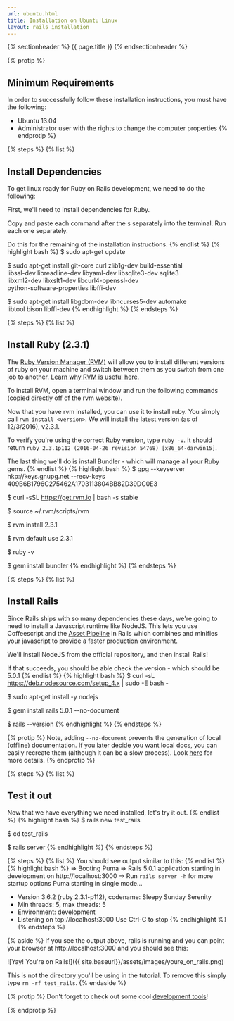 ```yaml
---
url: ubuntu.html
title: Installation on Ubuntu Linux
layout: rails_installation
---
```


{% sectionheader %}
  {{ page.title }}
{% endsectionheader %}

{% protip %}
## Minimum Requirements
In order to successfully follow these installation instructions, you must have the following:

* Ubuntu 13.04
* Administrator user with the rights to change the computer properties
{% endprotip %}

{% steps %}
{% list %}
## Install Dependencies

To get linux ready for Ruby on Rails development, we need to do the following:

First, we'll need to install dependencies for Ruby.

Copy and paste each command after the `$` separately into the terminal. Run each one separately.

Do this for the remaining of the installation instructions.
{% endlist %}
{% highlight bash %}
  $ sudo apt-get update

  $ sudo apt-get install git-core curl zlib1g-dev build-essential \
    libssl-dev libreadline-dev libyaml-dev libsqlite3-dev sqlite3 \
    libxml2-dev libxslt1-dev libcurl4-openssl-dev \
    python-software-properties libffi-dev

  $ sudo apt-get install libgdbm-dev libncurses5-dev automake \
    libtool bison libffi-dev
{% endhighlight %}
{% endsteps %}

{% steps %}
{% list %}
## Install Ruby (2.3.1)

The [Ruby Version Manager (RVM)](http://rvm.io/) will allow you to install different versions of ruby on your machine and switch between them as you switch from one job to another. [Learn why RVM is useful here](https://code.tutsplus.com/articles/why-you-should-use-rvm--net-19529).

To install RVM, open a terminal window and run the following commands (copied directly off of the rvm website).

Now that you have rvm installed, you can use it to install ruby.  You simply call `rvm install <version>`.  We will install the latest version (as of 12/3/2016), v2.3.1.

To verify you're using the correct Ruby version, type `ruby -v`. It should return `ruby 2.3.1p112 (2016-04-26 revision 54768) [x86_64-darwin15]`.

The last thing we'll do is install Bundler - which will manage all your Ruby gems.
{% endlist %}
{% highlight bash %}
  $ gpg --keyserver hkp://keys.gnupg.net --recv-keys \
    409B6B1796C275462A1703113804BB82D39DC0E3

  $ curl -sSL https://get.rvm.io | bash -s stable

  $ source ~/.rvm/scripts/rvm

  $ rvm install 2.3.1

  $ rvm default use 2.3.1

  $ ruby -v

  $ gem install bundler
{% endhighlight %}
{% endsteps %}

{% steps %}
{% list %}
## Install Rails

Since Rails ships with so many dependencies these days, we're going to need to install a Javascript runtime like NodeJS. This lets you use Coffeescript and the [Asset Pipeline](http://guides.rubyonrails.org/asset_pipeline.html) in Rails which combines and minifies your javascript to provide a faster production environment.

We'll install NodeJS from the official repository, and then install Rails!

If that succeeds, you should be able check the version - which should be 5.0.1
{% endlist %}
{% highlight bash %}
  $ curl -sL https://deb.nodesource.com/setup_4.x | sudo -E bash -

  $ sudo apt-get install -y nodejs

  $ gem install rails 5.0.1 --no-document

  $ rails --version
{% endhighlight %}
{% endsteps %}

{% protip %}
Note, adding `--no-document` prevents the generation of local (offline) documentation.  If you later decide you want local docs, you can easily recreate them (although it can be a slow process).  Look [here](http://blog.honeybadger.io/how-to-globally-disable-rdoc-and-ri-during-gem-installs/) for more details.
{% endprotip %}

{% steps %}
{% list %}
## Test it out

Now that we have everything we need installed, let's try it out.
{% endlist %}
{% highlight bash %}
  $ rails new test_rails

  $ cd test_rails

  $ rails server
{% endhighlight %}
{% endsteps %}

{% steps %}
{% list %}
You should see output similar to this:
{% endlist %}
{% highlight bash %}
  => Booting Puma
  => Rails 5.0.1 application starting in development on http://localhost:3000
  => Run `rails server -h` for more startup options
  Puma starting in single mode...
  * Version 3.6.2 (ruby 2.3.1-p112), codename: Sleepy Sunday Serenity
  * Min threads: 5, max threads: 5
  * Environment: development
  * Listening on tcp://localhost:3000
  Use Ctrl-C to stop
{% endhighlight %}
{% endsteps %}

{% aside %}
If you see the output above, rails is running and you can point your browser at http://localhost:3000 and you should see this:

![Yay! You're on Rails!]({{ site.baseurl}}/assets/images/youre_on_rails.png)

This is not the directory you'll be using in the tutorial. To remove this simply type `rm -rf test_rails`.
{% endaside %}

{% protip %}
Don't forget to check out some cool [development tools]({{site.baseurl}}/installation/dev_tools/)!

{% endprotip %}
